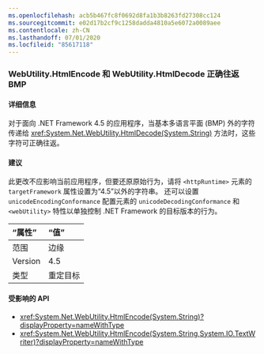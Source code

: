 ```yaml
---
ms.openlocfilehash: acb5b467fc8f0692d8fa1b3b8263fd27308cc124
ms.sourcegitcommit: e02d17b2cf9c1258dadda4810a5e6072a0089aee
ms.contentlocale: zh-CN
ms.lasthandoff: 07/01/2020
ms.locfileid: "85617118"
---
```

### <a name="webutilityhtmlencode-and-webutilityhtmldecode-round-trip-bmp-correctly"></a>WebUtility.HtmlEncode 和 WebUtility.HtmlDecode 正确往返 BMP

#### <a name="details"></a>详细信息

对于面向 .NET Framework 4.5 的应用程序，当基本多语言平面 (BMP) 外的字符传递给 <xref:System.Net.WebUtility.HtmlDecode(System.String)> 方法时，这些字符可正确往返。

#### <a name="suggestion"></a>建议

此更改不应影响当前应用程序，但要还原原始行为，请将 `<httpRuntime>` 元素的 `targetFramework` 属性设置为“4.5”以外的字符串。 还可以设置 `unicodeEncodingConformance` 配置元素的 `unicodeDecodingConformance` 和 `<webUtility>` 特性以单独控制 .NET Framework 的目标版本的行为。

| “属性”    | “值”       |
|:--------|:------------|
| 范围   | 边缘        |
| Version | 4.5         |
| 类型    | 重定目标 |

#### <a name="affected-apis"></a>受影响的 API

- <xref:System.Net.WebUtility.HtmlEncode(System.String)?displayProperty=nameWithType>
- <xref:System.Net.WebUtility.HtmlEncode(System.String,System.IO.TextWriter)?displayProperty=nameWithType>
